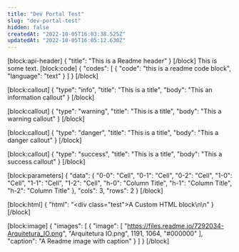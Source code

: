 ```yaml
---
title: "Dev Portal Test"
slug: "dev-portal-test"
hidden: false
createdAt: "2022-10-05T16:03:38.525Z"
updatedAt: "2022-10-05T16:05:12.630Z"
---
```

[block:api-header]
{
  "title": "This is a Readme header"
}
[/block]
This is some text.
[block:code]
{
  "codes": [
    {
      "code": "this is a readme code block",
      "language": "text"
    }
  ]
}
[/block]

[block:callout]
{
  "type": "info",
  "title": "This is a title",
  "body": "This an information callout"
}
[/block]

[block:callout]
{
  "type": "warning",
  "title": "This is a title",
  "body": "This a warning callout"
}
[/block]

[block:callout]
{
  "type": "danger",
  "title": "This is a title",
  "body": "This a danger callout"
}
[/block]

[block:callout]
{
  "type": "success",
  "title": "This is a title",
  "body": "This a success callout"
}
[/block]

[block:parameters]
{
  "data": {
    "0-0": "Cell",
    "0-1": "Cell",
    "0-2": "Cell",
    "1-0": "Cell",
    "1-1": "Cell",
    "1-2": "Cell",
    "h-0": "Column Title",
    "h-1": "Column Title",
    "h-2": "Column Title"
  },
  "cols": 3,
  "rows": 2
}
[/block]

[block:html]
{
  "html": "<div class=\"test\">A Custom HTML block</div>\n\n<style>\n.test{\n  color: red\n}\n</style>"
}
[/block]

[block:image]
{
  "images": [
    {
      "image": [
        "https://files.readme.io/7292034-Arquitetura_IO.png",
        "Arquitetura IO.png",
        1191,
        1064,
        "#000000"
      ],
      "caption": "A Readme image with caption"
    }
  ]
}
[/block]